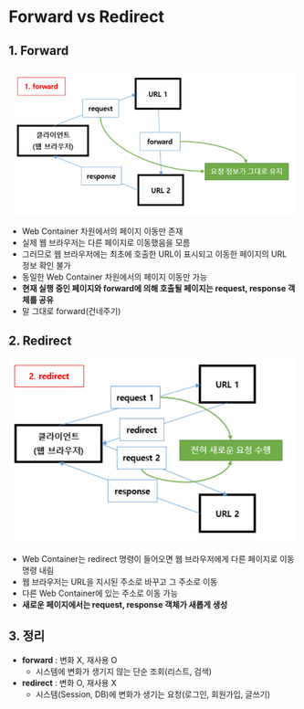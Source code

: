 # Forward vs Redirect

## 1. Forward

![image-20200406223308514](Forward_vs_Redirect.assets/image-20200406223308514.png)

- Web Container 차원에서의 페이지 이동만 존재
- 실제 웹 브라우저는 다른 페이지로 이동했음을 모름
- 그러므로 웹 브라우저에는 최초에 호출한 URL이 표시되고 이동한 페이지의 URL 정보 확인 불가
- 동일한 Web Container 차원에서의 페이지 이동만 가능
- **현재 실행 중인 페이지와 forward에 의해 호출될 페이지는 request, response 객체를 공유**
- 말 그대로 forward(건네주기)

## 2. Redirect

![image-20200406223525299](Forward_vs_Redirect.assets/image-20200406223525299.png)

- Web Container는 redirect 명령이 들어오면 웹 브라우저에게 다른 페이지로 이동 명령 내림
- 웹 브라우저는 URL을 지시된 주소로 바꾸고 그 주소로 이동
- 다른 Web Container에 있는 주소로 이동 가능
- **새로운 페이지에서는 request, response 객체가 새롭게 생성**

## 3. 정리

- **forward** : 변화 X, 재사용 O
  - 시스템에 변화가 생기지 않는 단순 조회(리스트, 검색)
- **redirect** : 변화 O, 재사용 X
  - 시스템(Session, DB)에 변화가 생기는 요청(로그인, 회원가입, 글쓰기)